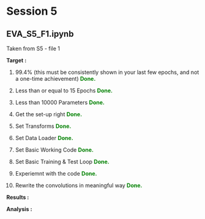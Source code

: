 # Session 5 

## EVA_S5_F1.ipynb
Taken from S5 - file 1
   
**Target :**
1. 99.4% (this must be consistently shown in your last few epochs, and not a one-time achievement)  <span style="color:green"> **Done.**</span>  
2. Less than or equal to 15 Epochs  <span style="color:green"> **Done.**</span>  
3. Less than 10000 Parameters  <span style="color:green"> **Done.**</span>  

1. Get the set-up right <span style="color:green"> **Done.**</span>
2. Set Transforms <span style="color:green"> **Done.**</span>
3. Set Data Loader <span style="color:green"> **Done.**</span>
4. Set Basic Working Code <span style="color:green"> **Done.**</span>
5. Set Basic Training  & Test Loop <span style="color:green"> **Done.**</span>
6. Experiemnt with the code <span style="color:green"> **Done.**</span>
7. Rewrite the convolutions in meaningful way <span style="color:green"> **Done.**</span>

**Results :**

**Analysis :**

